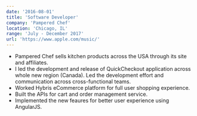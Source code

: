 ```yaml
---
date: '2016-08-01'
title: 'Software Developer'
company: 'Pampered Chef'
location: 'Chicago, IL'
range: 'July - December 2017'
url: 'https://www.apple.com/music/'
---
```


- Pampered Chef sells kitchen products across the USA through its site and affiliates.
- I led the development and release of QuickCheckout application across whole new region (Canada). Led the development effort and communication across cross-functional teams.
- Worked Hybris eCommerce platform for full user shopping experience.
- Built the APIs for cart and order management service.
- Implemented the new feaures for better user experience using AngularJS.
